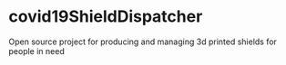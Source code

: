 # covid19ShieldDispatcher
Open source project for producing and managing 3d printed shields for people in need
